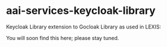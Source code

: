 # aai-services-keycloak-library
Keycloak Library extension to Gocloak Library as used in LEXIS:

You will soon find this here; please stay tuned.
